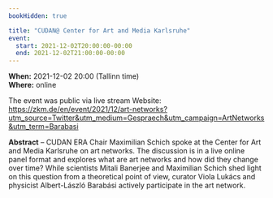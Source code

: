 ```yaml
---
bookHidden: true

title: "CUDAN@ Center for Art and Media Karlsruhe"
event:
  start: 2021-12-02T20:00:00-00:00
  end: 2021-12-02T21:00:00-00:00
---
```


**When:** 2021-12-02 20:00 (Tallinn time)  
**Where:** online  

The event was public via live stream 
Website: https://zkm.de/en/event/2021/12/art-networks?utm_source=Twitter&utm_medium=Gespraech&utm_campaign=ArtNetworks&utm_term=Barabasi 

<!--more-->
**Abstract** – CUDAN ERA Chair Maximilian Schich spoke at the Center for Art and Media Karlsruhe on art networks. The discussion is in a live online panel format and explores what are art networks and how did they change over time? While scientists Mitali Banerjee and Maximilian Schich shed light on this question from a theoretical point of view, curator Viola Lukács and physicist Albert-László Barabási actively participate in the art network.
